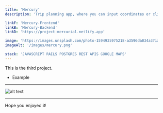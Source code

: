 ```yaml
---
title: 'Mercury'
description: 'Trip planning app, where you can input coordinates or click on the map to find the fastest route.'

linkF: 'Mercury-Frontend'
linkB: 'Mercury-Backend'
linkD: 'https://project-mercurial.netlify.app'

image: 'https://images.unsplash.com/photo-1594935975218-a3596da034a3?ixid=MXwxMjA3fDB8MHxwaG90by1wYWdlfHx8fGVufDB8fHw%3D&ixlib=rb-1.2.1&auto=format&fit=crop&w=1950&q=80'
imageAlt: '/images/mercury.png'

stack: 'JAVASCRIPT RAILS POSTGRES REST APIS GOOGLE MAPS'
---
```


This is the third project.

- Example

---

![alt text](https://images.unsplash.com/photo-1522124624696-7ea32eb9592c?ixid=MXwxMjA3fDB8MHxwaG90by1wYWdlfHx8fGVufDB8fHw%3D&ixlib=rb-1.2.1&auto=format&fit)

---

Hope you enjoyed it!
